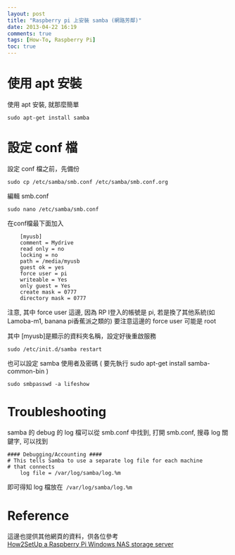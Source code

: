 ```yaml
---
layout: post
title: "Raspberry pi 上安裝 samba (網路芳鄰)"
date: 2013-04-22 16:19
comments: true
tags: [How-To, Raspberry Pi]
toc: true
---
```


使用 apt 安裝
=================
使用 apt 安裝, 就那麼簡單

	sudo apt-get install samba

設定 conf 檔
=================
設定 conf 檔之前，先備份

	sudo cp /etc/samba/smb.conf /etc/samba/smb.conf.org

編輯 smb.conf

	sudo nano /etc/samba/smb.conf

<!--more-->


在conf檔最下面加入
```
	[myusb]
	comment = Mydrive
	read only = no
	locking = no
	path = /media/myusb
	guest ok = yes
	force user = pi
	writeable = Yes
	only guest = Yes
	create mask = 0777
	directory mask = 0777
```

注意, 其中 force user 這邊, 因為 RP I登入的帳號是 pi, 若是換了其他系統(如 Lamoba-m1, banana pi香蕉派之類的) 要注意這邊的 force user 可能是 root   

其中 [myusb]是顯示的資料夾名稱，設定好後重啟服務

	sudo /etc/init.d/samba restart
	
也可以設定 samba 使用者及密碼 ( 要先執行 sudo apt-get install samba-common-bin )

	sudo smbpasswd -a lifeshow 
	
Troubleshooting
=================
samba 的 debug 的 log 檔可以從 smb.conf 中找到, 打開 smb.conf, 搜尋 log 關鍵字, 可以找到

	#### Debugging/Accounting ####
	# This tells Samba to use a separate log file for each machine
	# that connects
		log file = /var/log/samba/log.%m

即可得知 log 檔放在` /var/log/samba/log.%m` 

Reference
==============
這邊也提供其他網頁的資料，供各位參考  
[How2SetUp a Raspberry Pi Windows NAS storage server](http://simonthepiman.com/how_to_setup_windows_file_server.php)  
